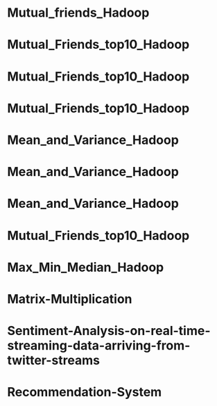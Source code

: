 # Mutual_friends_Hadoop
# Mutual_Friends_top10_Hadoop
# Mutual_Friends_top10_Hadoop
# Mutual_Friends_top10_Hadoop
# Mean_and_Variance_Hadoop
# Mean_and_Variance_Hadoop
# Mean_and_Variance_Hadoop
# Mutual_Friends_top10_Hadoop
# Max_Min_Median_Hadoop
# Matrix-Multiplication
# Sentiment-Analysis-on-real-time-streaming-data-arriving-from-twitter-streams
# Recommendation-System

